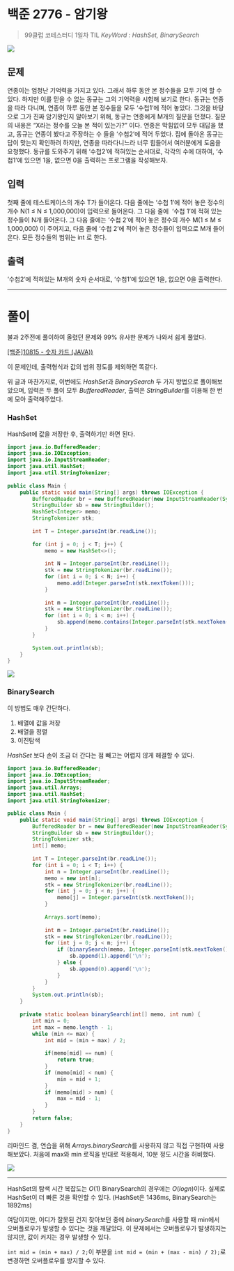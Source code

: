# 백준 2776 - 암기왕

> 99클럽 코테스터디 1일차 TIL
> *KeyWord : HashSet, BinarySearch*

![](https://i.imgur.com/fdVzWnN.png)

## 문제

연종이는 엄청난 기억력을 가지고 있다. 그래서 하루 동안 본 정수들을 모두 기억 할 수 있다. 하지만 이를 믿을 수 없는 동규는 그의 기억력을 시험해 보기로 한다. 동규는 연종을 따라 다니며, 연종이 하루 동안 본 정수들을 모두 ‘수첩1’에 적어 놓았다. 그것을 바탕으로 그가 진짜 암기왕인지 알아보기 위해, 동규는 연종에게 M개의 질문을 던졌다. 질문의 내용은 “X라는 정수를 오늘 본 적이 있는가?” 이다. 연종은 막힘없이 모두 대답을 했고, 동규는 연종이 봤다고 주장하는 수 들을 ‘수첩2’에 적어 두었다. 집에 돌아온 동규는 답이 맞는지 확인하려 하지만, 연종을 따라다니느라 너무 힘들어서 여러분에게 도움을 요청했다. 동규를 도와주기 위해 ‘수첩2’에 적혀있는 순서대로, 각각의 수에 대하여, ‘수첩1’에 있으면 1을, 없으면 0을 출력하는 프로그램을 작성해보자.

## 입력

첫째 줄에 테스트케이스의 개수 T가 들어온다. 다음 줄에는 ‘수첩 1’에 적어 놓은 정수의 개수 N(1 ≤ N ≤ 1,000,000)이 입력으로 들어온다. 그 다음 줄에  ‘수첩 1’에 적혀 있는 정수들이 N개 들어온다. 그 다음 줄에는 ‘수첩 2’에 적어 놓은 정수의 개수 M(1 ≤ M ≤ 1,000,000) 이 주어지고, 다음 줄에 ‘수첩 2’에 적어 놓은 정수들이 입력으로 M개 들어온다. 모든 정수들의 범위는 int 로 한다.

## 출력

‘수첩2’에 적혀있는 M개의 숫자 순서대로, ‘수첩1’에 있으면 1을, 없으면 0을 출력한다.

---

# 풀이

불과 2주전에 풀이하여 올렸던 문제와 99% 유사한 문제가 나와서 쉽게 풀었다.

[[백준]10815 - 숫자 카드 (JAVA))](https://atrafelis.tistory.com/26)

이 문제인데, 출력형식과 값의 범위 정도를 제외하면 똑같다.

위 글과 마찬가지로, 이번에도 *HashSet*과 *BinarySearch* 두 가지 방법으로 풀이해보았으며, 입력은 두 풀이 모두 *BufferedReader*, 출력은 *StringBuilder*를 이용해 한 번에 모아 출력해주었다.

### HashSet

HashSet에 값을 저장한 후, 출력하기만 하면 된다.

```java
import java.io.BufferedReader;  
import java.io.IOException;  
import java.io.InputStreamReader;  
import java.util.HashSet;  
import java.util.StringTokenizer;  
  
public class Main {  
    public static void main(String[] args) throws IOException {  
        BufferedReader br = new BufferedReader(new InputStreamReader(System.in));  
        StringBuilder sb = new StringBuilder();  
        HashSet<Integer> memo;  
        StringTokenizer stk;  
  
        int T = Integer.parseInt(br.readLine());  
  
        for (int j = 0; j < T; j++) {  
            memo = new HashSet<>();  
  
            int N = Integer.parseInt(br.readLine());  
            stk = new StringTokenizer(br.readLine());  
            for (int i = 0; i < N; i++) {  
                memo.add(Integer.parseInt(stk.nextToken()));  
            }  
  
            int m = Integer.parseInt(br.readLine());  
            stk = new StringTokenizer(br.readLine());  
            for (int i = 0; i < m; i++) {  
                sb.append(memo.contains(Integer.parseInt(stk.nextToken())) ? 1 : 0).append('\n');  
            }  
        }  
  
        System.out.println(sb);  
    }  
}
```

![](https://i.imgur.com/g8e4sCm.png)

### BinarySearch

이 방법도 매우 간단하다.

1. 배열에 값을 저장
2. 배열을 정렬
3. 이진탐색

*HashSet* 보다 손이 조금 더 간다는 점 빼고는 어렵지 않게 해결할 수 있다.

```java
import java.io.BufferedReader;  
import java.io.IOException;  
import java.io.InputStreamReader;  
import java.util.Arrays;  
import java.util.HashSet;  
import java.util.StringTokenizer;

public class Main {  
    public static void main(String[] args) throws IOException {  
        BufferedReader br = new BufferedReader(new InputStreamReader(System.in));  
        StringBuilder sb = new StringBuilder();  
        StringTokenizer stk;  
        int[] memo;  
  
        int T = Integer.parseInt(br.readLine());  
        for (int i = 0; i < T; i++) {  
            int n = Integer.parseInt(br.readLine());  
            memo = new int[n];  
            stk = new StringTokenizer(br.readLine());  
            for (int j = 0; j < n; j++) {  
                memo[j] = Integer.parseInt(stk.nextToken());  
            }  
  
            Arrays.sort(memo);  
  
            int m = Integer.parseInt(br.readLine());  
            stk = new StringTokenizer(br.readLine());  
            for (int j = 0; j < m; j++) {  
                if (binarySearch(memo, Integer.parseInt(stk.nextToken()))) {  
                    sb.append(1).append('\n');  
                } else {  
                    sb.append(0).append('\n');  
                }  
            }  
        }  
        System.out.println(sb);  
    }  
  
    private static boolean binarySearch(int[] memo, int num) {  
        int min = 0;  
        int max = memo.length - 1;  
        while (min <= max) {  
            int mid = (min + max) / 2;
  
            if(memo[mid] == num) {  
                return true;  
            }  
            if (memo[mid] < num) {  
                min = mid + 1;  
            }  
            if (memo[mid] > num) {  
                max = mid - 1;  
            }  
        }  
        return false;  
    }  
}
```

리마인드 겸, 연습을 위해 *Arrays.binarySearch*를 사용하지 않고 직접 구현하여 사용해보았다. 처음에 max와 min 로직을 반대로 적용해서, 10분 정도 시간을 허비했다.

![](https://i.imgur.com/K7IzWrn.png)


---

HashSet의 탐색 시간 복잡도는 $O(1)$ BinarySearch의 경우에는 $O(log{n})$이다. 실제로 HashSet이 더 빠른 것을 확인할 수 있다. (HashSet은 1436ms, BinarySearch는 1892ms)


여담이지만, 어디가 잘못된 건지 찾아보던 중에 *binarySearch*를 사용할 때 min에서 오버플로우가 발생할 수 있다는 것을 깨달았다. 이 문제에서는 오버플로우가 발생하지는 않지만, 값이 커지는 경우 발생할 수 있다.

`int mid = (min + max) / 2;`이 부분을 `int mid = (min + (max - min) / 2);`로 변경하면 오버플로우를 방지할 수 있다.

